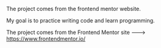 The project comes from the frontend mentor website.

My goal is to practice writing code and learn programming.


The project comes from the Frontend Mentor site  ---> https://www.frontendmentor.io/
